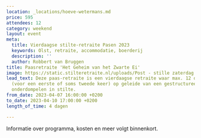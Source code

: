 ```yaml
---
location: _locations/hoeve-wetermans.md
price: 595
attendees: 12
category: weekend
layout: event
meta:
  title: Vierdaagse stilte-retraite Pasen 2023
  keywords: Olst, retraite, accommodatie, boerderij
  description: ''
  author: Robbert van Bruggen
title: Paasretraite 'Het Geheim van het Zwarte Ei'
image: https://static.stilteretraite.nl/uploads/Post - stille zaterdag 2020.jpg
lead_text: Deze paas-retraite is een vierdaagse retraite waar max. 12 deelnemers zich
  (voor een eerste of soms tweede keer) op geleide van een gestructureerd dagprogramma
  onderdompelen in stilte.
from_date: 2023-04-07 16:00:00 +0200
to_date: 2023-04-10 17:00:00 +0200
length_of_time: 4 dagen

---
```

Informatie over programma, kosten en meer volgt binnenkort.